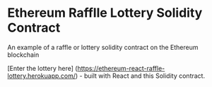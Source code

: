 # Ethereum Rafflle Lottery Solidity Contract
 An example of a raffle or lottery solidity contract on the Ethereum blockchain

[Enter the lottery here] (https://ethereum-react-raffle-lottery.herokuapp.com/) - built with React and this Solidity contract.
